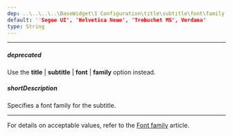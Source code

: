 ```yaml
---
dep: ..\..\..\..\BaseWidget\1 Configuration\title\subtitle\font\family.md
default: ''Segoe UI', 'Helvetica Neue', 'Trebuchet MS', Verdana'
type: String
---
```

---
##### deprecated
Use the **title** | **subtitle** | **font** | **family** option instead.

##### shortDescription
Specifies a font family for the subtitle.

---
<p>For details on acceptable values, refer to the <a href="http://www.w3.org/TR/CSS21/fonts.html#propdef-font-family">Font family</a> article.</p>